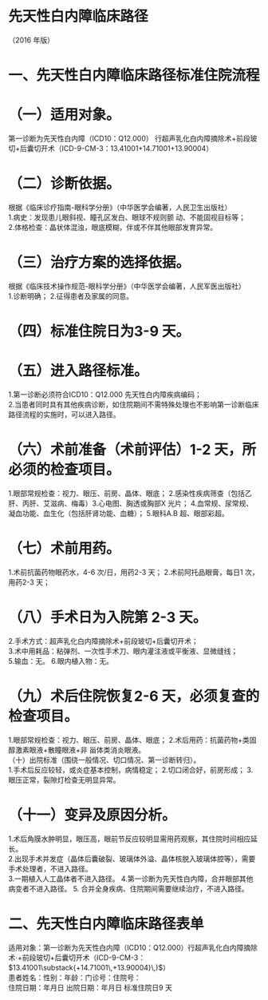# 先天性白内障临床路径  
（2016 年版）  
# 一、先天性白内障临床路径标准住院流程  
# （一）适用对象。  
第一诊断为先天性白内障（ICD10：Q12.000） 行超声乳化白内障摘除术$+$前段玻切$+$后囊切开术（ICD-9-CM-3：13.41001+14.71001+13.90004）  
# （二）诊断依据。  
根据《临床诊疗指南-眼科学分册》（中华医学会编著，人民卫生出版社）  
1.病史：发现患儿眼斜视、瞳孔区发白、眼球不规则颤 动、不能固视目标等；  
2.体格检查：晶状体混浊，眼底模糊，伴或不伴其他眼部发育异常。  
# （三）治疗方案的选择依据。  
根据《临床技术操作规范-眼科学分册》（中华医学会编著，人民军医出版社）  
1.诊断明确； 2.征得患者及家属的同意。  
# （四）标准住院日为3-9 天。  
# （五）进入路径标准。  
1.第一诊断必须符合ICD10：Q12.000 先天性白内障疾病编码；  
2.当患者同时具有其他疾病诊断，如住院期间不需特殊处理也不影响第一诊断临床路径流程的实施时，可以进入路径。  
# （六）术前准备（术前评估）1-2 天，所必须的检查项目。  
1.眼部常规检查：视力、眼压、前房、晶体、眼底；  2.感染性疾病筛查（包括乙肝、丙肝、艾滋病、梅毒）3.心电图、胸透或胸部X 光片；  4.血常规、尿常规、凝血功能、血生化（包括肝肾功能、血糖）； 5.眼科A.B 超、眼部彩超。  
# （七）术前用药。  
1.术前抗菌药物眼药水，4-6 次/日，用药2-3 天； 2.术前阿托品眼膏，每日1 次，用药2-3 天；  
# （八）手术日为入院第 2-3 天。  
2.手术方式：超声乳化白内障摘除术$+$前段玻切$+$后囊切开术；  
3.术中用耗品：粘弹剂、一次性手术刀、眼内灌注液或平衡液、显微缝线；  
5.输血：无。 6.眼内植入物：无。  
# （九）术后住院恢复2-6 天，必须复查的检查项目。  
1.眼部常规检查：视力、眼压、前房、晶体、眼底；             2.术后用药：抗菌药物+类固醇激素眼液+散瞳眼液+非 甾体类消炎眼液。  
（十）出院标准（围绕一般情况、切口情况、第一诊断转归）。  
1.手术后反应较轻，或炎症基本控制，病情稳定； 2.切口闭合好，前房形成； 3.眼压正常，裂隙灯检查无明显异常。  
# （十一）变异及原因分析。  
1.术后角膜水肿明显，眼压高，眼前节反应较明显需用药观察，其住院时间相应延长。  
2.出现手术并发症（晶体后囊破裂、玻璃体外溢、晶体核脱入玻璃体腔等），需要手术处理者，不进入路径。  
3.一期植入人工晶体者不进入路径。 4.第一诊断为先天性白内障，合并眼部其他病变者不进入路径。 5. 合并全身疾病、住院期间需要继续治疗，不进入路径。  
# 二、先天性白内障临床路径表单  
适用对象：第一诊断为先天性白内障（ICD10：Q12.000）行超声乳化白内障摘除术$\cdot+$前段玻切$+$后囊切开术（ICD-9-CM-3：$13.41001\substack{+14.71001\,+13.90004}\,)$）  
患者姓名：性别：年龄：门诊号：住院号：  
住院日期：年月日   出院日期：年月日   标准住院日9 天  
